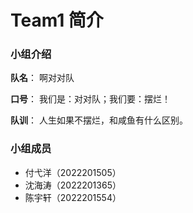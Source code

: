 # Team1 简介

### 小组介绍
**队名**： 啊对对队

**口号**： 我们是：对对队；我们要：摆烂！

**队训**： 人生如果不摆烂，和咸鱼有什么区别。

### 小组成员

- 付弋洋（2022201505）
- 沈海涛（2022201365）
- 陈宇轩（2022201554）